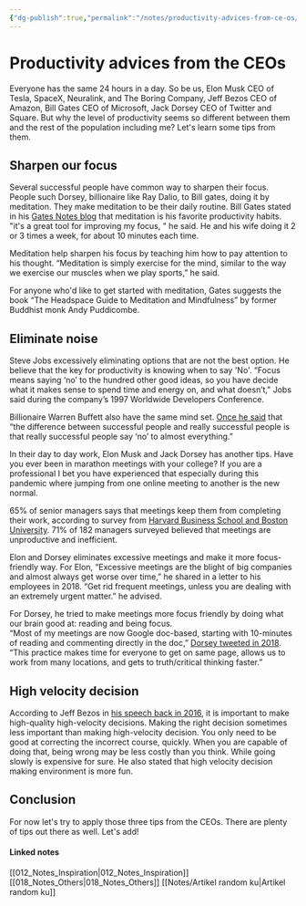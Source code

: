```yaml
---
{"dg-publish":true,"permalink":"/notes/productivity-advices-from-ce-os/","tags":["publish, compiled"]}
---
```



# Productivity advices from the CEOs

Everyone has the same 24 hours in a day. So be us, Elon Musk CEO of Tesla, SpaceX, Neuralink, and The Boring Company, Jeff Bezos CEO of Amazon, Bill Gates CEO of Microsoft, Jack Dorsey CEO of Twitter and Square. But why the level of productivity seems so different between them and the rest of the population including me? Let's learn some tips from them. 

## Sharpen our focus
Several successful people have common way to sharpen their focus. People such Dorsey, billionaire like Ray Dalio, to Bill gates, doing it by meditation. They make meditation to be their daily routine. Bill Gates stated in his [Gates Notes blog](https://www.gatesnotes.com/Books/The-Headspace-Guide-to-Meditation-and-Mindfulness?WT.mc_id=12_03_2018_10_EOYBooks2018Headspace_BG-media_&amp;amp;amp;amp;WT.tsrc=BGmedia) that meditation is his favorite productivity habits. "it's a great tool for improving my focus, " he said. He and his wife doing it 2 or 3 times a week, for about 10 minutes each time. 

Meditation help sharpen his focus by teaching him how to pay attention to his thought. “Meditation is simply exercise for the mind, similar to the way we exercise our muscles when we play sports,” he said.

For anyone who'd like to get started with meditation, Gates suggests the book “The Headspace Guide to Meditation and Mindfulness” by former Buddhist monk Andy Puddicombe.

## Eliminate noise

Steve Jobs excessively eliminating options that are not the best option.
He believe that the key for productivity is knowing when to say 'No'. “Focus means saying ‘no’ to the hundred other good ideas, so you have decide what it makes sense to spend time and energy on, and what doesn’t," Jobs said during the company’s 1997 Worldwide Developers Conference.

Billionaire Warren Buffett also have the same mind set. [Once he said](https://www.cnbc.com/2018/08/31/3-things-two-men-learned-from-their-650000-lunch-with-warren-buffett.html) that “the difference between successful people and really successful people is that really successful people say ‘no’ to almost everything.”

In their day to day work, Elon Musk and Jack Dorsey has another tips. 
Have you ever been in marathon meetings with your college? If you are a professional I bet you have experienced that especially during this pandemic where jumping from one online meeting to another is the new normal. 

65% of senior managers says that meetings keep them from completing their work, according to survey from [Harvard Business School and Boston University](https://hbr.org/2017/07/stop-the-meeting-madness). 71% of 182 managers surveyed believed that meetings are unproductive and inefficient.

Elon and Dorsey eliminates excessive meetings and make it more focus-friendly way.
For Elon, “Excessive meetings are the blight of big companies and almost always get worse over time,” he shared in a letter to his employees in 2018. “Get rid frequent meetings, unless you are dealing with an extremely urgent matter.” he advised. 

For Dorsey, he tried to make meetings more focus friendly by doing what our brain good at: reading and being focus.  
“Most of my meetings are now Google doc-based, starting with 10-minutes of reading and commenting directly in the doc,” [Dorsey tweeted in 2018](https://twitter.com/jack/status/987163806781472768). “This practice makes time for everyone to get on same page, allows us to work from many locations, and gets to truth/critical thinking faster.”

## High velocity decision
According to Jeff Bezos in [his speech back in 2016](https://www.aboutamazon.com/news/company-news/2016-letter-to-shareholders), it is important to make high-quality high-velocity decisions.
Making the right decision sometimes less important than making high-velocity decision. You only need to be good at correcting the incorrect course, quickly. When you are capable of doing that, being wrong may be less costly than you think. While going slowly is expensive for sure.
He also stated that high velocity decision making environment is more fun.

## Conclusion
For now let's try to apply those three tips from the CEOs. 
There are plenty of tips out there as well. Let's add!


#### Linked notes
[[012_Notes_Inspiration\|012_Notes_Inspiration]]
[[018_Notes_Others\|018_Notes_Others]]
[[Notes/Artikel random ku\|Artikel random ku]]


